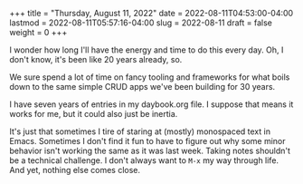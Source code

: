 +++
title = "Thursday, August 11, 2022"
date = 2022-08-11T04:53:00-04:00
lastmod = 2022-08-11T05:57:16-04:00
slug = 2022-08-11
draft = false
weight = 0
+++

I wonder how long I'll have the energy and time to do this every day. Oh, I don't know, it's been like 20 years already, so.

We sure spend a lot of time on fancy tooling and frameworks for what boils down to the same simple CRUD apps we've been building for 30 years.

I have seven years of entries in my daybook.org file. I suppose that means it works for me, but it could also just be inertia.

It's just that sometimes I tire of staring at (mostly) monospaced text in Emacs. Sometimes I don't find it fun to have to figure out why some minor behavior isn't working the same as it was last week. Taking notes shouldn't be a technical challenge. I don't always want to `M-x` my way through life. And yet, nothing else comes close.

[//]: # "Exported with love from a post written in Org mode"
[//]: # "- https://github.com/kaushalmodi/ox-hugo"
